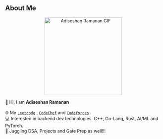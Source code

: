 ## About Me
<p align="center">
  <img src="https://media.tenor.com/Ji_EAW5ZvdMAAAAM/hatsune-miku-hi.gif" width="250" height="250" alt="Adiseshan Ramanan GIF" />
</p>

<p>
  👋 Hi, I am <b>Adiseshan Ramanan</b> <br>
  <br>
  🌐 My <a href="https://leetcode.com/adiseshan1505/"><code>Leetcode</code></a> , 
  <a href="https://www.codechef.com/users/adiseshan1505"><code>CodeChef</code></a> and 
  <a href="https://codeforces.com/profile/adiseshan1505"><code>Codeforces</code></a> 
  <br>
  💻 Interested in backend dev technologies. C++, Go-Lang, Rust, AI/ML and PyTorch.  
  <br>
  🚀 Juggling DSA, Projects and Gate Prep as well!!!
</p>
